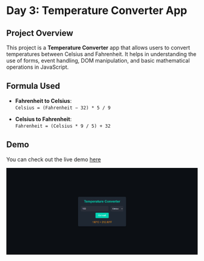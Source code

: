 # Day 3: Temperature Converter App

## Project Overview

This project is a **Temperature Converter** app that allows users to convert temperatures between Celsius and Fahrenheit. It helps in understanding the use of forms, event handling, DOM manipulation, and basic mathematical operations in JavaScript.

## Formula Used

- **Fahrenheit to Celsius**:  
    `Celsius = (Fahrenheit − 32) * 5 / 9 `

- **Celsius to Fahrenheit**:  
    `Fahrenheit = (Celsius * 9 / 5) + 32`

## Demo

You can check out the live demo [here](https://30dayjs-vaibhavkatariya.vercel.app/Day-03)

![Demo](screenshot.png)